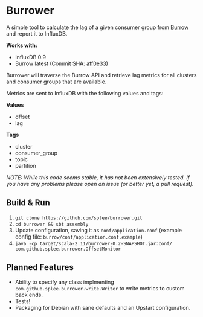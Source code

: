 # Burrower

A simple tool to calculate the lag of a given consumer group from [Burrow](http://github.com/linkedin/burrow)
and report it to InfluxDB.

**Works with:**
* InfluxDB 0.9
* Burrow latest (Commit SHA: [aff0e33](https://github.com/linkedin/Burrow/commit/aff0e3321fefcacd2bde9685e6bed813c96bcc7c))

Burrower will traverse the Burrow API and retrieve lag metrics for all clusters and consumer groups that are available.

Metrics are sent to InfluxDB with the following values and tags:

**Values**
* offset
* lag

**Tags**
* cluster
* consumer_group
* topic
* partition

*NOTE: While this code seems stable, it has not been extensively tested.  If you have any problems please open an issue (or better yet, a pull request).*

## Build & Run

1. `git clone https://github.com/splee/burrower.git`
1. `cd burrower && sbt assembly`
1. Update configuration, saving it as `conf/application.conf` (example config file: `burrow/conf/application.conf.example`)
1. `java -cp target/scala-2.11/burrower-0.2-SNAPSHOT.jar:conf/ com.github.splee.burrower.OffsetMonitor`

## Planned Features

* Ability to specify any class implmenting `com.github.splee.burrower.write.Writer` to write metrics to custom back ends.
* Tests!
* Packaging for Debian with sane defaults and an Upstart configuration.
